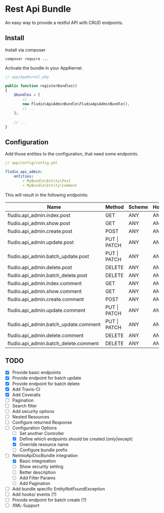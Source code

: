 # Rest Api Bundle

An easy way to provide a restful API with CRUD endpoints.

## Install

Install via composer

```
composer require ...
```
Activate the bundle in your AppKernel.

``` php
// app/AppKernel.php

public function registerBundles()
{
    $bundles = [
        // ...
        new Fludio\ApiAdminBundle\FludioApiAdminBundle(),
        // ...
    ];
    
    // ...
}
```

## Configuration

Add those entities to the configuration, that need some endpoints.


``` yaml
// app/config/config.yml

fludio_api_admin:
    entities:
        - MyBundle\Entity\Post
        - MyBundle\Entity\Comment
```
This will result in the following endpoints:

| Name                                    | Method            | Scheme | Host | Path            |
|-----------------------------------------|-------------------|--------|------|-----------------|
| fludio.api_admin.index.post             | GET               | ANY    | ANY  | /posts          |
| fludio.api_admin.show.post              | GET               | ANY    | ANY  | /posts/{id}     |
| fludio.api_admin.create.post            | POST              | ANY    | ANY  | /posts          |
| fludio.api_admin.update.post            | PUT &#124; PATCH  | ANY    | ANY  | /posts/{id}     |
| fludio.api_admin.batch\_update.post     | PUT &#124; PATCH  | ANY    | ANY  | /posts          |
| fludio.api_admin.delete.post            | DELETE            | ANY    | ANY  | /posts/{id}     |
| fludio.api_admin.batch\_delete.post     | DELETE            | ANY    | ANY  | /posts          |
| fludio.api_admin.index.comment          | GET               | ANY    | ANY  | /comments       |
| fludio.api_admin.show.comment           | GET               | ANY    | ANY  | /comments/{id}  |
| fludio.api_admin.create.comment         | POST              | ANY    | ANY  | /comments       |
| fludio.api_admin.update.comment         | PUT &#124;  PATCH | ANY    | ANY  | /comments/{id}  |
| fludio.api_admin.batch\_update.comment  | PUT &#124;  PATCH | ANY    | ANY  | /comments       |
| fludio.api_admin.delete.comment         | DELETE            | ANY    | ANY  | /comments/{id}  |
| fludio.api_admin.batch\_delete.comment  | DELETE            | ANY    | ANY  | /comments       |

## TODO

- [x] Provide basic endpoints
- [x] Provide endpoint for batch update
- [x] Provide endpoint for batch delete
- [x] Add Travis-CI
- [x] Add Coveralls
- [ ] Pagination
- [ ] Search filter
- [ ] Add security options
- [ ] Nested Resources
- [ ] Configure returned Response
- [ ] Configuration Options
  - [ ] Set another Controller
  - [x] Define which endpoints should be created (only|except)
  - [x] Override resource name
  - [ ] Configure bundle prefix
- [ ] NelmioApiDocBundle integration
  - [x] Basic integreation
  - [ ] Show security setting
  - [ ] Better description
  - [ ] Add Filter Params
  - [ ] Add Pagination 
- [ ] Add bundle specific EntityNotFoundException
- [ ] Add hooks/ events (?)
- [ ] Provide endpoint for batch create (?)
- [ ] XML-Support
